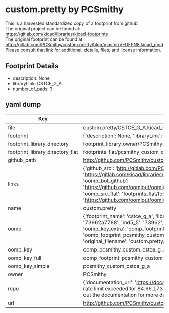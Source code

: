 # custom.pretty by PCSmithy  
This is a harvested standardized copy of a footprint from github.  
The original project can be found at:  
https://gitlab.com/kicad/libraries/kicad-footprints  
The original footprint can be found at:
http://gitlab.com/PCSmithy/custom.pretty/blob/master/VFDFPN8.kicad_mod
Please consult that link for additional, details, files, and license information.  
## Footprint Details
* description: None  
* libraryLink: CSTCE_G_A  
* number_of_pads: 3  
## yaml dump  
| Key | Value |  
| --- | --- |  
| file | custom.pretty/CSTCE_G_A.kicad_mod |  
| footprint | {'description': None, 'libraryLink': 'CSTCE_G_A', 'number_of_pads': 3} |  
| footprint_library_directory | footprint_library_owner/PCSmithy_custom.pretty |  
| footprint_library_directory_flat | footprints_flat/pcsmithy_custom_cstce_g_a/working |  
| github_path | http://github.com/PCSmithy/custom.pretty/blob/master/CSTCE_G_A.kicad_mod |  
| links | {'github_src': 'http://gitlab.com/PCSmithy/custom.pretty/blob/master/VFDFPN8.kicad_mod', 'github_src_repo': 'https://gitlab.com/kicad/libraries/kicad-footprints', 'oomp_bot': 'footprints/pcsmithy_custom_cstce_g_a/working', 'oomp_bot_github': 'https://github.com/oomlout/oomlout_oomp_footprint_bot/tree/main/footprints/pcsmithy_custom_cstce_g_a/working', 'oomp_src_flat': 'footprints_flat/footprints_flat/pcsmithy_custom_cstce_g_a/working', 'oomp_src_flat_github': 'https://github.com/oomlout/oomlout_oomp_footprint_src/tree/main/footprints_flat/pcsmithy_custom_cstce_g_a/working'} |  
| name | custom.pretty |  
| oomp | {'footprint_name': 'cstce_g_a', 'library_name': 'custom', 'md5': '73962a77888ec3ba2b4d34fae1c9a6ec', 'md5_10': '73962a7788', 'md5_5': '73962', 'md5_6': '73962a', 'oomp_key': 'oomp_pcsmithy_custom_cstce_g_a', 'oomp_key_extra': 'oomp_footprint_pcsmithy_custom_cstce_g_a', 'oomp_key_full': 'oomp_footprint_pcsmithy_custom_cstce_g_a_73962a', 'oomp_key_simple': 'pcsmithy_custom_cstce_g_a', 'original_filename': 'custom.pretty/CSTCE_G_A.kicad_mod', 'owner_name': 'pcsmithy'} |  
| oomp_key | oomp_pcsmithy_custom_cstce_g_a |  
| oomp_key_full | oomp_footprint_pcsmithy_custom_cstce_g_a |  
| oomp_key_simple | pcsmithy_custom_cstce_g_a |  
| owner | PCSmithy |  
| repo | {'documentation_url': 'https://docs.github.com/rest/overview/resources-in-the-rest-api#rate-limiting', 'message': "API rate limit exceeded for 84.66.173.59. (But here's the good news: Authenticated requests get a higher rate limit. Check out the documentation for more details.)"} |  
| url | http://github.com/PCSmithy/custom.pretty |  

